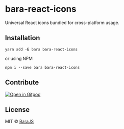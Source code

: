 # bara-react-icons

Universal React icons bundled for cross-platform usage.

## Installation

```
yarn add -E bara bara-react-icons
```
 or using NPM

```
npm i --save bara bara-react-icons
```

## Contribute

[![Open in Gitpod](https://gitpod.io/button/open-in-gitpod.svg)](https://gitpod.io/#https://github.com/barajs/bara-react-icons)

## License

MIT © [BaraJS](https://barajs.dev)

